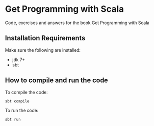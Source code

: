 # Get Programming with Scala
Code, exercises and answers for the book Get Programming with Scala

Installation Requirements
---
Make sure the following are installed:
 - jdk 7+
 - sbt

How to compile and run the code
-----

To compile the code:
```
sbt compile
```

To run the code:
```
sbt run
```
